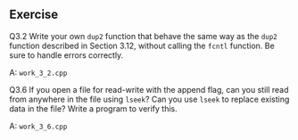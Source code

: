 ## Exercise

Q3.2 Write your own `dup2` function that behave the same way as the `dup2` function described in Section 3.12, without calling the `fcntl` function. Be sure to handle errors correctly.

A: `work_3_2.cpp`

Q3.6 If you open a file for read-write with the append flag, can you still read from anywhere in the file using `lseek`? Can you use `lseek` to replace existing data in the file? Write a program to verify this.

A: `work_3_6.cpp`
